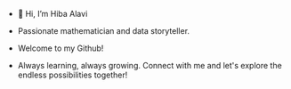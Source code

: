 - 👋 Hi, I’m Hiba Alavi

- Passionate mathematician and data storyteller.

- Welcome to my Github!

- Always learning, always growing. Connect with me and let's explore the endless possibilities together!

<!---
hibaalavi3/hibaalavi3 is a ✨ special ✨ repository because its `README.md` (this file) appears on your GitHub profile.
You can click the Preview link to take a look at your changes.
--->
